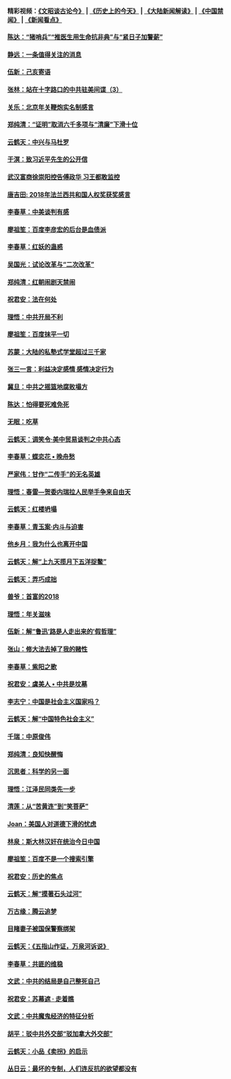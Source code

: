 #### 精彩视频：[《文昭谈古论今》](http://45.32.25.56/wenzhao) | [《历史上的今天》](http://45.32.25.56/today-in-history) | [《大陆新闻解读》](http://45.32.25.56/ntdtv-comedy) | [《中国禁闻》](http://45.32.25.56/ntdtv-news) | [《新闻看点》](http://45.32.25.56/news-insight) 

 #### [陈达：“猪哨兵”“推医生用生命抗非典”与“紧日子加警薪”](../pages/nsc993/n11027746.md?t=02080031) 

#### [静远：一条值得关注的消息](../pages/nsc993/n11024470.md?t=02080031) 

#### [伍新：己亥寄语](../pages/nsc993/n11024543.md?t=02080031) 

#### [张林：站在十字路口的中共驻美间谍（3）](../pages/nsc993/n11023043.md?t=02080031) 

#### [关乐：北京年关鞭炮实名制感言](../pages/nsc993/n11022630.md?t=02080031) 

#### [郑纯清：“证明”取消六千多项与“清廉”下滑十位](../pages/nsc993/n11022638.md?t=02080031) 

#### [云鹤天：中兴与马杜罗](../pages/nsc993/n11022620.md?t=02080031) 

#### [于溟：致习近平先生的公开信](../pages/nsc993/n11022593.md?t=02080031) 

#### [武汉富商徐崇阳控告傅政华 习王都敢监控](../pages/nsc993/n11022212.md?t=02080031) 

#### [唐吉田: 2018年法兰西共和国人权奖获奖感言](../pages/nsc993/n11021537.md?t=02080031) 

#### [李春草：中美谈判有感](../pages/nsc993/n11019776.md?t=02080031) 

#### [廖祖笙：百度李彦宏的后台是血债派](../pages/nsc993/n11019767.md?t=02080031) 

#### [李春草：红妖的蛊惑](../pages/nsc993/n11017095.md?t=02080031) 

#### [吴国光：试论改革与“二次改革”](../pages/nsc993/n11017055.md?t=02080031) 

#### [郑纯清：红朝闹剧天禁闹](../pages/nsc993/n11017030.md?t=02080031) 

#### [祝君安：法在何处](../pages/nsc993/n11017021.md?t=02080031) 

#### [理悟：中共开局不利](../pages/nsc993/n11016938.md?t=02080031) 

#### [廖祖笙：百度抹平一切](../pages/nsc993/n11014925.md?t=02080031) 

#### [苏蒙：大陆的私塾式学堂超过三千家](../pages/nsc993/n11014334.md?t=02080031) 

#### [张三一言：利益决定感情 感情决定行为](../pages/nsc993/n11012463.md?t=02080031) 

#### [冀旦：中共之摇篮地腐败塌方](../pages/nsc993/n11009533.md?t=02080031) 

#### [陈达：怕得要死难免死](../pages/nsc993/n11009520.md?t=02080031) 

#### [无眠：吃草](../pages/nsc993/n11007940.md?t=02080031) 

#### [云鹤天：调笑令‧美中贸易谈判之中共心态](../pages/nsc993/n11007670.md?t=02080031) 

#### [李春草：蝶恋花  •  晚舟愁](../pages/nsc993/n11006605.md?t=02080031) 

#### [严家伟：甘作“二传手”的无名英雄](../pages/nsc993/n11005340.md?t=02080031) 

#### [理悟：春雷—贺委内瑞拉人民举手争来自由天](../pages/nsc993/n11005334.md?t=02080031) 

#### [云鹤天：红楼坍塌](../pages/nsc993/n11005318.md?t=02080031) 

#### [李春草：青玉案·内斗与迫害](../pages/nsc993/n11005306.md?t=02080031) 

#### [他乡月：我为什么也离开中国](../pages/nsc993/n11003553.md?t=02080031) 

#### [云鹤天：解“上九天揽月下五洋捉鳖”](../pages/nsc993/n11000750.md?t=02080031) 

#### [云鹤天：弄巧成拙](../pages/nsc993/n11000722.md?t=02080031) 

#### [兽爷：首富的2018](../pages/nsc993/n11000693.md?t=02080031) 

#### [理悟：年关滋味](../pages/nsc993/n10998847.md?t=02080031) 

#### [伍新：解“鲁迅‘路是人走出来的’假哲理”](../pages/nsc993/n10998777.md?t=02080031) 

#### [张山：修大法去掉了我的赌性](../pages/nsc993/n10997702.md?t=02080031) 

#### [李春草：紫阳之歌](../pages/nsc993/n10997679.md?t=02080031) 

#### [祝君安：虞美人 • 中共是坟墓](../pages/nsc993/n10996090.md?t=02080031) 

#### [李志宁：中国是社会主义国家吗？](../pages/nsc993/n10996097.md?t=02080031) 

#### [云鹤天：解“中国特色社会主义”](../pages/nsc993/n10996043.md?t=02080031) 

#### [千瑞：中原俊伟](../pages/nsc993/n10995401.md?t=02080031) 

#### [郑纯清：良知快醒悔](../pages/nsc993/n10995385.md?t=02080031) 

#### [沉思者：科学的另一面](../pages/nsc993/n10996074.md?t=02080031) 

#### [理悟：江泽民同类先一步](../pages/nsc993/n10995378.md?t=02080031) 

#### [清莲：从“苦黄连”到“笑菩萨”](../pages/nsc993/n10995466.md?t=02080031) 

#### [Joan：美国人对道德下滑的忧虑](../pages/nsc993/n10995424.md?t=02080031) 

#### [林泉：斯大林汉奸在统治今日中国](../pages/nsc993/n10995210.md?t=02080031) 

#### [廖祖笙：百度不是一个搜索引擎](../pages/nsc993/n10994961.md?t=02080031) 

#### [祝君安：历史的焦点](../pages/nsc993/n10994925.md?t=02080031) 

#### [云鹤天：解“摸著石头过河”](../pages/nsc993/n10993325.md?t=02080031) 

#### [万古缘：腾云追梦](../pages/nsc993/n10993120.md?t=02080031) 

#### [目睹妻子被国保警察绑架](../pages/nsc993/n10991525.md?t=02080031) 

#### [云鹤天：《五指山作证，万泉河诉说》](../pages/nsc993/n10991603.md?t=02080031) 

#### [李春草：共匪的维稳](../pages/nsc993/n10991348.md?t=02080031) 

#### [文武：中共的结局是自己整死自己](../pages/nsc993/n10989899.md?t=02080031) 

#### [祝君安：苏幕遮 · 走着瞧](../pages/nsc993/n10988901.md?t=02080031) 

#### [文武：中共魔鬼经济的特征分析](../pages/nsc993/n10987387.md?t=02080031) 

#### [胡平：驳中共外交部“驳加拿大外交部”](../pages/nsc993/n10987378.md?t=02080031) 

#### [云鹤天：小品《卖拐》的启示](../pages/nsc993/n10984392.md?t=02080031) 

#### [丛日云：最坏的专制，人们连反抗的欲望都没有](../pages/nsc993/n10984377.md?t=02080031) 

